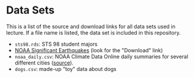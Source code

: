 
# Data Sets

This is a list of the source and download links for all data sets used in
lecture. If a file name is listed, the data set is included in this repository.

* `sts98.rds`: STS 98 student majors
* [NOAA Significant Earthquakes][quakes] (look for the "Download" link)
* `noaa_daily.csv`: NOAA Climate Data Online daily summaries for several
  different cities ([source][NOAA CDO]).
* `dogs.csv`: made-up "toy" data about dogs

[quakes]: http://www.ngdc.noaa.gov/nndc/struts/form?t=101650&s=1&d=1
[NOAA CDO]: http://www.ncdc.noaa.gov/cdo-web/

